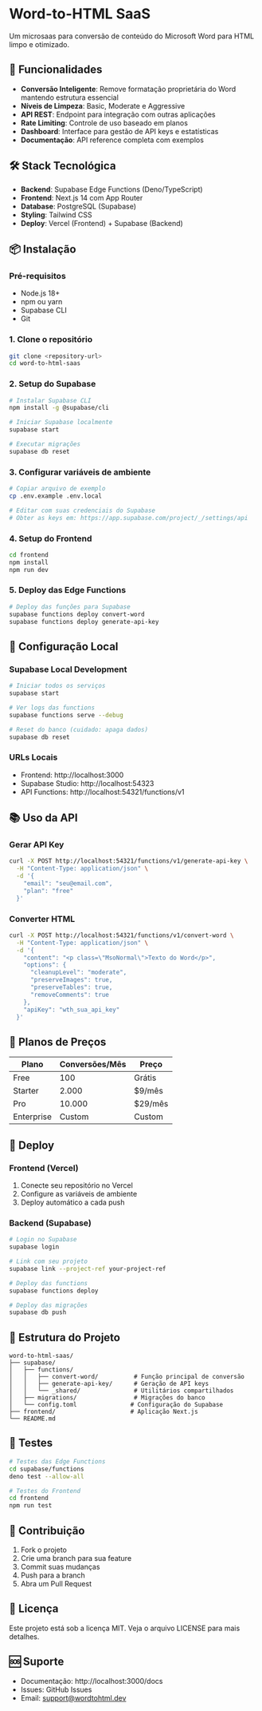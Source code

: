 # Word-to-HTML SaaS

Um microsaas para conversão de conteúdo do Microsoft Word para HTML limpo e otimizado.

## 🚀 Funcionalidades

- **Conversão Inteligente**: Remove formatação proprietária do Word mantendo estrutura essencial
- **Níveis de Limpeza**: Basic, Moderate e Aggressive
- **API REST**: Endpoint para integração com outras aplicações
- **Rate Limiting**: Controle de uso baseado em planos
- **Dashboard**: Interface para gestão de API keys e estatísticas
- **Documentação**: API reference completa com exemplos

## 🛠 Stack Tecnológica

- **Backend**: Supabase Edge Functions (Deno/TypeScript)
- **Frontend**: Next.js 14 com App Router
- **Database**: PostgreSQL (Supabase)
- **Styling**: Tailwind CSS
- **Deploy**: Vercel (Frontend) + Supabase (Backend)

## 📦 Instalação

### Pré-requisitos

- Node.js 18+
- npm ou yarn
- Supabase CLI
- Git

### 1. Clone o repositório

```bash
git clone <repository-url>
cd word-to-html-saas
```

### 2. Setup do Supabase

```bash
# Instalar Supabase CLI
npm install -g @supabase/cli

# Iniciar Supabase localmente
supabase start

# Executar migrações
supabase db reset
```

### 3. Configurar variáveis de ambiente

```bash
# Copiar arquivo de exemplo
cp .env.example .env.local

# Editar com suas credenciais do Supabase
# Obter as keys em: https://app.supabase.com/project/_/settings/api
```

### 4. Setup do Frontend

```bash
cd frontend
npm install
npm run dev
```

### 5. Deploy das Edge Functions

```bash
# Deploy das funções para Supabase
supabase functions deploy convert-word
supabase functions deploy generate-api-key
```

## 🔧 Configuração Local

### Supabase Local Development

```bash
# Iniciar todos os serviços
supabase start

# Ver logs das functions
supabase functions serve --debug

# Reset do banco (cuidado: apaga dados)
supabase db reset
```

### URLs Locais

- Frontend: http://localhost:3000
- Supabase Studio: http://localhost:54323
- API Functions: http://localhost:54321/functions/v1

## 📚 Uso da API

### Gerar API Key

```bash
curl -X POST http://localhost:54321/functions/v1/generate-api-key \
  -H "Content-Type: application/json" \
  -d '{
    "email": "seu@email.com",
    "plan": "free"
  }'
```

### Converter HTML

```bash
curl -X POST http://localhost:54321/functions/v1/convert-word \
  -H "Content-Type: application/json" \
  -d '{
    "content": "<p class=\"MsoNormal\">Texto do Word</p>",
    "options": {
      "cleanupLevel": "moderate",
      "preserveImages": true,
      "preserveTables": true,
      "removeComments": true
    },
    "apiKey": "wth_sua_api_key"
  }'
```

## 🎯 Planos de Preços

| Plano | Conversões/Mês | Preço |
|-------|----------------|-------|
| Free | 100 | Grátis |
| Starter | 2.000 | $9/mês |
| Pro | 10.000 | $29/mês |
| Enterprise | Custom | Custom |

## 🚀 Deploy

### Frontend (Vercel)

1. Conecte seu repositório no Vercel
2. Configure as variáveis de ambiente
3. Deploy automático a cada push

### Backend (Supabase)

```bash
# Login no Supabase
supabase login

# Link com seu projeto
supabase link --project-ref your-project-ref

# Deploy das functions
supabase functions deploy

# Deploy das migrações
supabase db push
```

## 📖 Estrutura do Projeto

```
word-to-html-saas/
├── supabase/
│   ├── functions/
│   │   ├── convert-word/          # Função principal de conversão
│   │   ├── generate-api-key/      # Geração de API keys
│   │   └── _shared/               # Utilitários compartilhados
│   ├── migrations/                # Migrações do banco
│   └── config.toml               # Configuração do Supabase
├── frontend/                     # Aplicação Next.js
└── README.md
```

## 🧪 Testes

```bash
# Testes das Edge Functions
cd supabase/functions
deno test --allow-all

# Testes do Frontend
cd frontend
npm run test
```

## 📝 Contribuição

1. Fork o projeto
2. Crie uma branch para sua feature
3. Commit suas mudanças
4. Push para a branch
5. Abra um Pull Request

## 📄 Licença

Este projeto está sob a licença MIT. Veja o arquivo LICENSE para mais detalhes.

## 🆘 Suporte

- Documentação: http://localhost:3000/docs
- Issues: GitHub Issues
- Email: support@wordtohtml.dev 